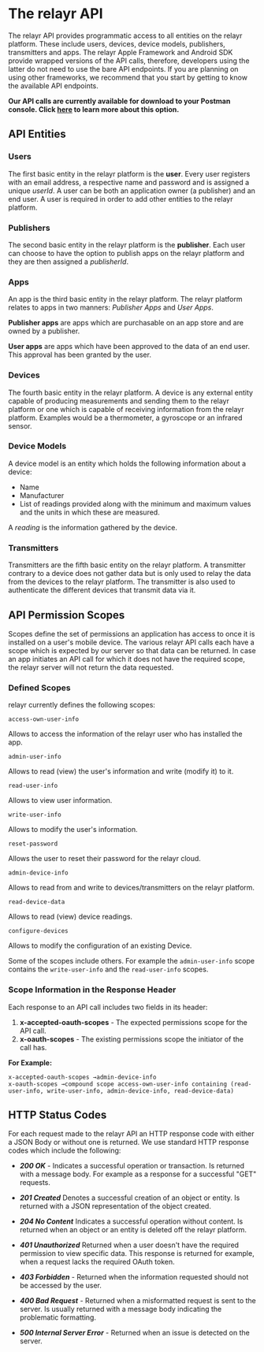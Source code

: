 # The relayr API 

The relayr API provides programmatic access to all entities on the relayr platform. These include users, devices, device models, publishers, transmitters and apps. 
The relayr Apple Framework and Android SDK provide wrapped versions of the API calls, therefore, developers using the latter do not need to use the bare API endpoints. 
If you are planning on using other frameworks, we recommend that you start by getting to know the available API endpoints. 

**Our API calls are currently available for download to your Postman console. Click [here](https://developer.relayr.io/documents/relayr%20API/ImportAPI) to learn more about this option.**

## API Entities

### Users

The first basic entity in the relayr platform is the **user**. 
Every user registers with an email address, a respective name and password and 
is assigned a unique _userId_. A user can be both an application owner (a publisher) and an end
user.
A user is required in order to add other entities to the relayr platform.

### Publishers

The second basic entity in the relayr platform is the **publisher**. 
Each user can choose to have the option to publish apps on the relayr platform 
and they are then assigned a _publisherId_. 

### Apps

An app is the third basic entity in the relayr platform. 
The relayr platform relates to apps in two manners: _Publisher Apps_ and 
_User Apps_. 

**Publisher apps** are apps which are purchasable on an app store
and are owned by a publisher.

**User apps** are apps which have been approved to the data of an end user. 
This approval has been granted by the user.

### Devices

The fourth basic entity in the relayr platform.
A device is any external entity capable of producing measurements 
and sending them to the relayr platform or one which is capable of receiving
information from the relayr platform. 
Examples would be a thermometer, a gyroscope or an infrared sensor.

### Device Models

A device model is an entity which holds the following information about a device:

+ Name
+ Manufacturer  
+ List of readings provided along with the minimum and maximum values and the units in which these are measured.

A _reading_ is the information gathered 
by the device.

### Transmitters

Transmitters are the fifth basic entity on the relayr platform. A transmitter contrary
to a device does not gather data but is only used to relay the data from the devices
to the relayr platform. The transmitter is also used to authenticate the different
devices that transmit data via it.

## API Permission Scopes

Scopes define the set of permissions an application has access to once it is installed on a user's mobile device. The various relayr API calls each have a scope which is expected by our server so that data can be returned. In case an app initiates an API call for which it does not have the required scope, the relayr server will not return the data requested.

### Defined Scopes

relayr currently defines the following scopes: 


	access-own-user-info

Allows to access the information of the relayr user who has installed the app.

	admin-user-info

Allows to read (view) the user's information and write (modify it) to it.

	read-user-info

Allows to view user information.

	write-user-info

Allows to modify the user's information.

	reset-password

Allows the user to reset their password for the relayr cloud. 

	admin-device-info

Allows to read from and write to devices/transmitters on the relayr platform.

	read-device-data

Allows to read (view) device readings.

	configure-devices

Allows to modify the configuration of an existing Device.

Some of the scopes include others. For example the `admin-user-info` scope contains the `write-user-info` and the `read-user-info` scopes.

### Scope Information in the Response Header

Each response to an API call includes two fields in its header:

1. **x-accepted-oauth-scopes** - The expected permissions scope for the API call.
2. **x-oauth-scopes** - The existing permissions scope the initiator of the call has.

**For Example:**

	x-accepted-oauth-scopes →admin-device-info
	x-oauth-scopes →compound scope access-own-user-info containing (read-user-info, write-user-info, admin-device-info, read-device-data)


## HTTP Status Codes

For each request made to the relayr API an HTTP response code with either a JSON Body or without one is returned.
We use standard HTTP response codes which include the following:

- ***200 OK*** - Indicates a successful operation or transaction. Is returned with a message body. For example as a response for a successful "GET" requests. 
 
- ***201 Created***  Denotes a successful creation of an object or entity. Is returned with a JSON representation of the object created.

- ***204 No Content*** Indicates a successful operation without content. Is returned when an object or an entity is deleted off the relayr platform.

- ***401 Unauthorized*** Returned when a user doesn't have the required permission to view specific data. This response is returned for example, when a request lacks the required OAuth token.

- ***403 Forbidden*** - Returned when the information requested should not be accessed by the user.

- ***400 Bad Request*** - Returned when a misformatted request is sent to the server. Is usually returned with a message body indicating the problematic formatting.

- ***500 Internal Server Error*** - Returned when an issue is detected on the server. 